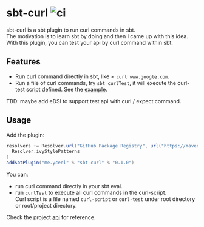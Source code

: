 # sbt-curl ![ci](https://github.com/reminia/sbt-curl/actions/workflows/ci.yml/badge.svg)

sbt-curl is a sbt plugin to run curl commands in sbt. <br/>
The motivation is to learn sbt by doing and then I came up with this idea. <br/>
With this plugin, you can test your api by curl command within sbt.

## Features

* Run curl command directly in sbt, like `> curl www.google.com`.
* Run a file of curl commands, try `sbt curlTest`, it will execute the curl-test script defined.
  See the [example](src/sbt-test/sbt-curl/simple/curl-test).

TBD: maybe add eDSl to support test api with curl / expect command.

## Usage

Add the plugin:

```scala
resolvers += Resolver.url("GitHub Package Registry", url("https://maven.pkg.github.com/reminia/_"))(
  Resolver.ivyStylePatterns
)
addSbtPlugin("me.yceel" % "sbt-curl" % "0.1.0")
```

You can:
* run curl command directly in your sbt eval.
* run `curlTest` to execute all curl commands in the curl-script. <br/>
  Curl script is a file named `curl-script` or `curl-test` under root directory
  or root/project directory.

Check the project [api](src/sbt-test/sbt-curl/api/curl-test) for reference.
